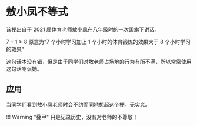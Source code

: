 # 敖小凤不等式

该梗出自于 $2021$ 届体育老师敖小凤在八年级时的一次国旗下讲话。

$7+1>8$ 原意为“$7$ 个小时学习加上 $1$ 个小时的体育锻炼的效果大于 $8$ 个小时学习的效果”

这句话本没有错，但是由于同学们对敖老师占场地的行为有所不满，所以常常使用这句话嘲讽她。

## 应用

当同学们看到敖小凤老师时会不约而同地想起这个梗。无实义。

!!! Warning "叠甲"
    只是记录历史，没有对老师的不尊敬！